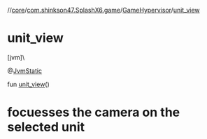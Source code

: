 //[core](../../../index.md)/[com.shinkson47.SplashX6.game](../index.md)/[GameHypervisor](index.md)/[unit_view](unit_view.md)

# unit_view

[jvm]\

@[JvmStatic](https://kotlinlang.org/api/latest/jvm/stdlib/kotlin.jvm/-jvm-static/index.html)

fun [unit_view](unit_view.md)()

# focuesses the camera on the selected unit
